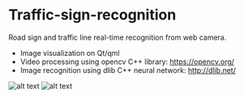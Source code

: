 # Traffic-sign-recognition
Road sign and traffic line real-time recognition from web camera.
- Image visualization on Qt/qml
- Video processing using opencv C++ library: https://opencv.org/
- Image recognition using dlib C++ neural network: http://dlib.net/

![alt text](https://raw.githubusercontent.com/AntonMyrhorod/Traffic-sign-recognition/master/android/Screen01.png)
![alt text](https://raw.githubusercontent.com/AntonMyrhorod/Traffic-sign-recognition/master/android/Screen02.png)
